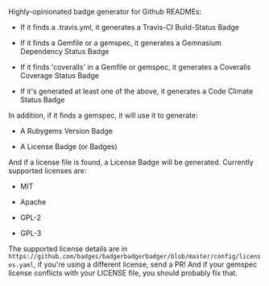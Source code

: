 Highly-opinionated badge generator for Github READMEs:

* If it finds a .travis.yml, it generates a Travis-CI Build-Status Badge

* If it finds a Gemfile or a gemspec, it generates a Gemnasium Dependency Status Badge

* If it finds 'coveralls' in a Gemfile or gemspec, it generates a Coveralls Coverage Status Badge

* If it's generated at least one of the above, it generates a Code Climate Status Badge

In addition, if it finds a gemspec, it will use it to generate:

* A Rubygems Version Badge

* A License Badge (or Badges)

And if a license file is found, a License Badge will be generated. Currently supported licenses are:

* MIT

* Apache

* GPL-2

* GPL-3

The supported license details are in `https://github.com/badges/badgerbadgerbadger/blob/master/config/licenses.yaml`, if you're using a different license, send a PR! And if your gemspec license conflicts with your LICENSE file, you should probably fix that.